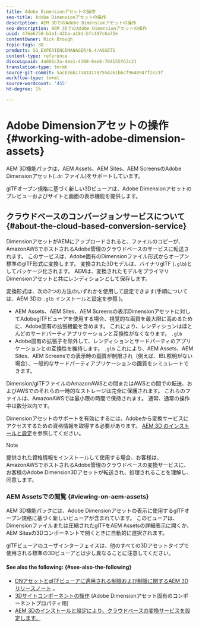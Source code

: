 ```yaml
---
title: Adobe Dimensionアセットの操作
seo-title: Adobe Dimensionアセットの操作
description: AEM 3DでのAdobe Dimensionアセットの操作
seo-description: AEM 3DでのAdobe Dimensionアセットの操作
uuid: 476e6758-b3a1-42ba-a18d-bfc407c6a72e
contentOwner: Rick Brough
topic-tags: 3D
products: SG_EXPERIENCEMANAGER/6.4/ASSETS
content-type: reference
discoiquuid: 4a601c2a-4ea1-4308-8ae8-704155f63c21
translation-type: tm+mt
source-git-commit: 5acb16b1734331767554261bbcf9640947f2e23f
workflow-type: tm+mt
source-wordcount: '455'
ht-degree: 1%

---
```



# Adobe Dimensionアセットの操作 {#working-with-adobe-dimension-assets}

AEM 3D機能パックは、AEM Assets、AEM Sites、AEM ScreensのAdobe Dimensionアセット(`.dn` ファイル)をサポートしています。

glTFオープン規格に基づく新しい3Dビューアは、Adobe Dimensionアセットのプレビューおよびサイトと画面の表示機能を提供します。

## クラウドベースのコンバージョンサービスについて {#about-the-cloud-based-conversion-service}

DimensionアセットがAEMにアップロードされると、ファイルのコピーが、AmazonAWSでホストされるAdobe管理のクラウドベースのサービスに転送されます。 このサービスは、Adobe固有のDimensionファイル形式からオープン標準のglTF形式に変換します。 変換された3Dモデルは、バイナリglTF (`.glb`)としてパッケージ化されます。 AEMは、変換されたモデルをプライマリDimensionアセットと共にレンディションとして保存します。

変換形式は、次の2つの方法のいずれかを使用して設定できます(手順については、AEM 3Dの `.glb` インストールと設定を参照 [](install-config-3d.md) )。

* AEM Assets、AEM Sites、AEM Screensの表示Dimensionアセットに対してAdobeglTFビューアを使用する場合、視覚的な画質を最大限に高めるために、Adobe固有の拡張機能を含めます。 これにより、レンディションはほとんどのサードパーティアプリケーションと互換性がなくなります。 `.glb`
* Adobe固有の拡張子を除外して、レンディションとサードパーティのアプリケーションとの互換性を維持します。 `.glb` これにより、AEM Assets、AEM Sites、AEM Screensでの表示時の画質が制限され（例えば、IBL照明がない場合）、一般的なサードパーティアプリケーションの画質をシミュレートできます。

Dimension/glTFファイルのAmazonAWSとの間またはAWSとの間での転送、およびAWSでのそれらの一時的なストレージは完全に保護されます。 これらのファイルは、AmazonAWSでは最小限の時間で保持されます。 通常、通常の操作中は数分以内です。

Dimensionアセットのサポートを有効にするには、Adobeから変換サービスにアクセスするための資格情報を取得する必要があります。 [AEM 3D のインストールと設定](install-config-3d.md)を参照してください。

>[!NOTE]
>
>提供された資格情報をインストールして使用する場合、お客様は、AmazonAWSでホストされるAdobe管理のクラウドベースの変換サービスに、お客様のAdobe Dimension3Dアセットが転送され、処理されることを理解し、同意します。

### AEM Assetsでの閲覧 {#viewing-on-aem-assets}

AEM 3D機能パックには、Adobe Dimensionアセットの表示に使用するglTFオープン規格に基づく新しいビューアが含まれています。 このビューアは、Dimensionファイルまたは圧縮されたglTFをAEM Assetsの詳細表示に開くか、AEM Sitesの3Dコンポーネントで開くときに自動的に選択されます。

glTFビューアのユーザインターフェイスは、他のすべての3Dアセットタイプで使用される標準の3Dビューアとは少し異なることに注意してください。

#### See also the following: {#see-also-the-following}

* [DNアセットとglTFビューアに適用される制限および制限に関するAEM 3Dリリースノート](/help/release-notes/aem3d-release-notes.md) 。
* [3Dサイトコンポーネントの操作](using-the-3d-sites-component.md) (Adobe Dimensionアセット固有のコンポーネントプロパティ用)
* [AEM 3Dのインストールと設定により、クラウドベースの変換サービスを設定します。](install-config-3d.md)

